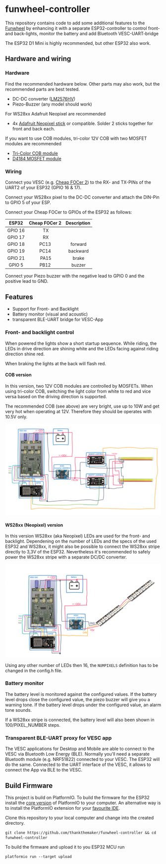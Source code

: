 # funwheel-controller

This repository contains code to add some additional features to the [Funwheel](https://www.youtube.com/watch?v=K8beIoe0NuM) by enhancing it with a separate ESP32-controller to control front- and back-lights, monitor the battery and add Bluetooth VESC-UART-bridge

The ESP32 D1 Mini is highly recommended, but other ESP32 also work.

## Hardware and wiring

### Hardware

Find the recommended hardware below. Other parts may also work, but the recommended parts are best tested.

- DC-DC converter ([LM2576HV](https://www.banggood.com/RIDEN-5V-60V-To-1_25V-30V-LM2576HV-DC-DC-Step-Down-Module-p-1060892.html?cur_warehouse=CN&rmmds=search))
- Piezo-Buzzer (any model should work)

For WS28xx Adafruit Neopixel are recommended

- 4x [Adafruit Neopixel stick](https://www.adafruit.com/product/1426) or compatible. Solder 2 sticks together for front and back each.

If you want to use COB modules, tri-color 12V COB with two MOSFET modules are recommended

- [Tri-Color COB module](https://de.aliexpress.com/item/4001104767020.html?spm=a2g0s.9042311.0.0.172a4c4dnC5uX4)
- [D4184 MOSFET module](https://www.banggood.com/3pcs-D4184-Isolated-MOSFET-MOS-Tube-FET-Relay-Module-40V-50A-p-1444317.html?rmmds=myorder)

### Wiring

Connect you VESC (e.g. [Cheap FOCer 2](https://github.com/shamansystems/Cheap-FOCer-2)) to the RX- and TX-PINs of the UART2 of your ESP32 (GPIO 16 & 17).

Connect your WS28xx pixel to the DC-DC converter and attach the DIN-Pin to GPIO 5 of your ESP.

Connect your Cheap FOCer to GPIOs of the ESP32 as follows:

|ESP32 | Cheap FOCer 2|Description|
|:---:|:---:|:---:|
|GPIO 16 | TX||
|GPIO 17 | RX||
|GPIO 18 | PC13 | forward|
|GPIO 19 | PC14 | backward|
|GPIO 21 | PA15 | brake |
|GPIO 5 | PB12 | buzzer |

Connect your Piezo buzzer with the negative lead to GPIO 0 and the positive lead to GND.

## Features

- Support for Front- and Backlight
- Battery monitor (visual and acoustic)
- transparent BLE-UART bridge for VESC-App

### Front- and backlight control

When powered the lights show a short startup sequence. While riding, the LEDs in drive direction are shining white and the LEDs facing against riding direction shine red.

When braking the lights at the back will flash red.

#### COB version

In this version, two 12V COB modules are controlled by MOSFETs. When using tri-color COB, switching the light color from white to red and vice versa based on the driving direction is supported.

The recommended COB (see above) are very bright, use up to 10W and  get very hot when operating at 12V. Therefore they should be operates with 10.5V only.

![COB wiring](cob-wiring.png)

#### WS28xx (Neopixel) version

In this version WS28xx (aka Neopixel) LEDs are used for the front- and backlight. Dependening on the number of LEDs and the specs of the used ESP32 and WS28xx, it might also be possible to connect the WS28xx stripe directly to 3,3V of the ESP32. Nevertheless it's recommended to safely power the WS28xx stripe with a separate DC/DC converter.

![Neopixel wiring](neopixel-wiring.png)

Using any other number of LEDs then 16, the `NUMPIXELS` definition has to be changed in the config.h file.

### Battery monitor

The battery level is monitored against the configured values. If the battery level drops close the configured value, the piezo buzzer will give you a warning tone. If the battery level drops under the configured value, an alarm tone sounds.

If a WS28xx stripe is connected, the battery level will also been shown in 100/PIXEL_NUMBER steps.

### Transparent BLE-UART proxy for VESC app

The VESC applications for Desktop and Mobile are able to connect to the VESC via Bluetooth Low Energy (BLE). Normally you'll need a separate Bluetooth module (e.g. NRF51822) connected to your VESC. The ESP32 will do the same. Connected to the UART interface of the VESC, it allows to connect the App via BLE to the VESC.

## Build Firmware

This project is build on PlatformIO. To build the firmware for the ESP32 install the [core version](https://platformio.org/install/cli) of PlatformIO to your computer. An alternative way is to install the PlatformIO extension for your [favourite IDE](https://platformio.org/install/ide).

Clone this repository to your local computer and change into the created directory.

```shell
git clone https://github.com/thankthemaker/funwheel-controller && cd funwheel-controller
```

To build the firmware and upload it to you ESP32 MCU run

```shell
platformio run --target upload
```
